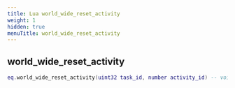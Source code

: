 ```yaml
---
title: Lua world_wide_reset_activity
weight: 1
hidden: true
menuTitle: world_wide_reset_activity
---
```

## world_wide_reset_activity
```lua
eq.world_wide_reset_activity(uint32 task_id, number activity_id) -- void
```